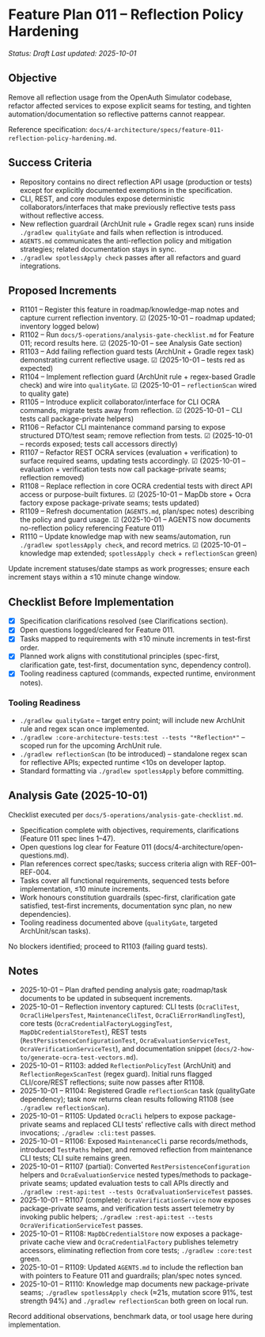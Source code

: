 # Feature Plan 011 – Reflection Policy Hardening

_Status: Draft_
_Last updated: 2025-10-01_

## Objective
Remove all reflection usage from the OpenAuth Simulator codebase, refactor affected services to expose explicit seams for testing, and tighten automation/documentation so reflective patterns cannot reappear.

Reference specification: `docs/4-architecture/specs/feature-011-reflection-policy-hardening.md`.

## Success Criteria
- Repository contains no direct reflection API usage (production or tests) except for explicitly documented exemptions in the specification.
- CLI, REST, and core modules expose deterministic collaborators/interfaces that make previously reflective tests pass without reflective access.
- New reflection guardrail (ArchUnit rule + Gradle regex scan) runs inside `./gradlew qualityGate` and fails when reflection is introduced.
- `AGENTS.md` communicates the anti-reflection policy and mitigation strategies; related documentation stays in sync.
- `./gradlew spotlessApply check` passes after all refactors and guard integrations.

## Proposed Increments
- R1101 – Register this feature in roadmap/knowledge-map notes and capture current reflection inventory. ☑ (2025-10-01 – roadmap updated; inventory logged below)
- R1102 – Run `docs/5-operations/analysis-gate-checklist.md` for Feature 011; record results here. ☑ (2025-10-01 – see Analysis Gate section)
- R1103 – Add failing reflection guard tests (ArchUnit + Gradle regex task) demonstrating current reflective usage. ☑ (2025-10-01 – tests red as expected)
- R1104 – Implement reflection guard (ArchUnit rule + regex-based Gradle check) and wire into `qualityGate`. ☑ (2025-10-01 – `reflectionScan` wired to quality gate)
- R1105 – Introduce explicit collaborator/interface for CLI OCRA commands, migrate tests away from reflection. ☑ (2025-10-01 – CLI tests call package-private helpers)
- R1106 – Refactor CLI maintenance command parsing to expose structured DTO/test seam; remove reflection from tests. ☑ (2025-10-01 – records exposed; tests call accessors directly)
- R1107 – Refactor REST OCRA services (evaluation + verification) to surface required seams, updating tests accordingly. ☑ (2025-10-01 – evaluation + verification tests now call package-private seams; reflection removed)
- R1108 – Replace reflection in core OCRA credential tests with direct API access or purpose-built fixtures. ☑ (2025-10-01 – MapDb store + Ocra factory expose package-private seams; tests updated)
- R1109 – Refresh documentation (`AGENTS.md`, plan/spec notes) describing the policy and guard usage. ☑ (2025-10-01 – AGENTS now documents no-reflection policy referencing Feature 011)
- R1110 – Update knowledge map with new seams/automation, run `./gradlew spotlessApply check`, and record metrics. ☑ (2025-10-01 – knowledge map extended; `spotlessApply check` + `reflectionScan` green)

Update increment statuses/date stamps as work progresses; ensure each increment stays within a ≤10 minute change window.

## Checklist Before Implementation
- [x] Specification clarifications resolved (see Clarifications section).
- [x] Open questions logged/cleared for Feature 011.
- [x] Tasks mapped to requirements with ≤10 minute increments in test-first order.
- [x] Planned work aligns with constitutional principles (spec-first, clarification gate, test-first, documentation sync, dependency control).
- [x] Tooling readiness captured (commands, expected runtime, environment notes).

### Tooling Readiness
- `./gradlew qualityGate` – target entry point; will include new ArchUnit rule and regex scan once implemented.
- `./gradlew :core-architecture-tests:test --tests "*Reflection*"` – scoped run for the upcoming ArchUnit rule.
- `./gradlew reflectionScan` (to be introduced) – standalone regex scan for reflective APIs; expected runtime <10s on developer laptop.
- Standard formatting via `./gradlew spotlessApply` before committing.

## Analysis Gate (2025-10-01)
Checklist executed per `docs/5-operations/analysis-gate-checklist.md`.

- Specification complete with objectives, requirements, clarifications (Feature 011 spec lines 1–47).
- Open questions log clear for Feature 011 (docs/4-architecture/open-questions.md).
- Plan references correct spec/tasks; success criteria align with REF-001–REF-004.
- Tasks cover all functional requirements, sequenced tests before implementation, ≤10 minute increments.
- Work honours constitution guardrails (spec-first, clarification gate satisfied, test-first increments, documentation sync plan, no new dependencies).
- Tooling readiness documented above (`qualityGate`, targeted ArchUnit/scan tasks).

No blockers identified; proceed to R1103 (failing guard tests).

## Notes
- 2025-10-01 – Plan drafted pending analysis gate; roadmap/task documents to be updated in subsequent increments.
- 2025-10-01 – Reflection inventory captured: CLI tests (`OcraCliTest`, `OcraCliHelpersTest`, `MaintenanceCliTest`, `OcraCliErrorHandlingTest`), core tests (`OcraCredentialFactoryLoggingTest`, `MapDbCredentialStoreTest`), REST tests (`RestPersistenceConfigurationTest`, `OcraEvaluationServiceTest`, `OcraVerificationServiceTest`), and documentation snippet (`docs/2-how-to/generate-ocra-test-vectors.md`).
- 2025-10-01 – R1103: added `ReflectionPolicyTest` (ArchUnit) and `ReflectionRegexScanTest` (regex guard). Initial runs flagged CLI/core/REST reflections; suite now passes after R1108.
- 2025-10-01 – R1104: Registered Gradle `reflectionScan` task (qualityGate dependency); task now returns clean results following R1108 (see `./gradlew reflectionScan`).
- 2025-10-01 – R1105: Updated `OcraCli` helpers to expose package-private seams and replaced CLI tests' reflective calls with direct method invocations; `./gradlew :cli:test` passes.
- 2025-10-01 – R1106: Exposed `MaintenanceCli` parse records/methods, introduced `TestPaths` helper, and removed reflection from maintenance CLI tests; CLI suite remains green.
- 2025-10-01 – R1107 (partial): Converted `RestPersistenceConfiguration` helpers and `OcraEvaluationService` nested types/methods to package-private seams; updated evaluation tests to call APIs directly and `./gradlew :rest-api:test --tests OcraEvaluationServiceTest` passes.
- 2025-10-01 – R1107 (complete): `OcraVerificationService` now exposes package-private seams, and verification tests assert telemetry by invoking public helpers; `./gradlew :rest-api:test --tests OcraVerificationServiceTest` passes.
- 2025-10-01 – R1108: `MapDbCredentialStore` now exposes a package-private cache view and `OcraCredentialFactory` publishes telemetry accessors, eliminating reflection from core tests; `./gradlew :core:test` green.
- 2025-10-01 – R1109: Updated `AGENTS.md` to include the reflection ban with pointers to Feature 011 and guardrails; plan/spec notes synced.
- 2025-10-01 – R1110: Knowledge map documents new package-private seams; `./gradlew spotlessApply check` (≈21s, mutation score 91%, test strength 94%) and `./gradlew reflectionScan` both green on local run.

Record additional observations, benchmark data, or tool usage here during implementation.
